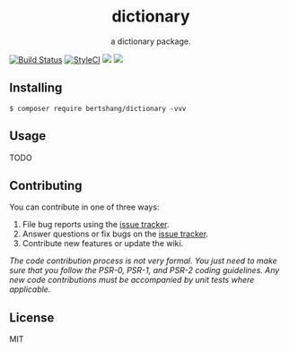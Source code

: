 <h1 align="center"> dictionary </h1>

<p align="center"> a dictionary package.</p>

[![Build Status](https://travis-ci.org/bertshang/dictionary.svg?branch=master)](https://travis-ci.org/bertshang/dictionary)
[![StyleCI](https://github.styleci.io/repos/195039183/shield?branch=master)](https://github.styleci.io/repos/195039183)
![](https://img.shields.io/badge/language-php-blue.svg)
![](https://img.shields.io/badge/license-MIT-000000.svg)
## Installing

```shell
$ composer require bertshang/dictionary -vvv
```

## Usage

TODO

## Contributing

You can contribute in one of three ways:

1. File bug reports using the [issue tracker](https://github.com/bertshang/dictionary/issues).
2. Answer questions or fix bugs on the [issue tracker](https://github.com/bertshang/dictionary/issues).
3. Contribute new features or update the wiki.

_The code contribution process is not very formal. You just need to make sure that you follow the PSR-0, PSR-1, and PSR-2 coding guidelines. Any new code contributions must be accompanied by unit tests where applicable._

## License

MIT
